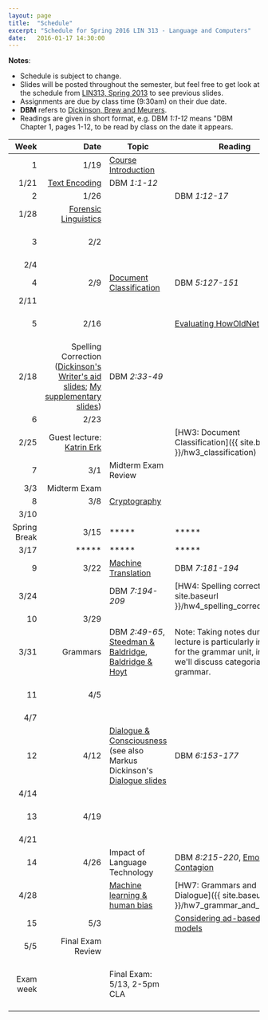 ```yaml
---
layout: page
title:  "Schedule"
excerpt: "Schedule for Spring 2016 LIN 313 - Language and Computers"
date:   2016-01-17 14:30:00
---
```


**Notes**:

- Schedule is subject to change. 
- Slides will be posted throughout the semester, but feel free to get look at the schedule from [LIN313, Spring 2013](http://lnc-s13.utcompling.com/schedule) to see previous slides.
- Assignments are due by class time (9:30am) on their due date.
- **DBM** refers to [Dickinson, Brew and Meurers](http://www.wiley.com/WileyCDA/WileyTitle/productCd-EHEP002779.html).
- Readings are given in short format, e.g. DBM *1:1-12* means "DBM Chapter 1, pages 1-12, to be read by class on the date it appears.

Week	|  Date	| Topic	| Reading | Assignment
 ---: | ---: | --- | --- | ---
1  | 1/19 | [Course Introduction]({{site.baseurl}}/public/slides/LNC-Intro.pdf) |  |
   | 1/21 | [Text Encoding]({{site.baseurl}}/public/slides/DBM-Text-Encoding.pdf) |  DBM *1:1-12* |
2  | 1/26 |               |  DBM *1:12-17* |
   | 1/28 | [Forensic Linguistics]({{site.baseurl}}/public/slides/LNC-ForensicLinguistics.pdf)  |   |
3  | 2/2  |   |   | [HW1: Encoding Language]({{ site.baseurl }}/hw1_text_encoding)
   | 2/4  |    | 
4  | 2/9  | [Document Classification]({{site.baseurl}}/public/slides/LNC-DocClassify.pdf) | DBM *5:127-151* 
   | 2/11 |    | |
5  | 2/16 |    | [Evaluating HowOldNet](https://www.peoplepattern.com/machine-predictions-wild-howoldnet-might-much-better-social-media-lead-believe/) | [HW2: Forensic Linguistics]({{ site.baseurl }}/hw2_forensic_linguistics)
   | 2/18 | Spelling Correction ([Dickinson's Writer's aid slides]({{site.baseurl}}/public/slides/dickinson_writers_aids.pdf); [My supplementary slides]({{site.baseurl}}/public/slides/LNC-Spelling.pdf))  | DBM *2:33-49*
6  | 2/23 |    | 
   | 2/25 | Guest lecture: [Katrin Erk](http://www.katrinerk.com) |  | [HW3: Document Classification]({{ site.baseurl }}/hw3_classification)
7  | 3/1  | Midterm Exam Review   | 
   | 3/3  | Midterm Exam | 
8  | 3/8  | [Cryptography]({{site.baseurl}}/public/slides/LNC-Cryptography.pdf) | 
   | 3/10 |    | 
Spring Break   | 3/15 | *****   | ***** | *****
   | 3/17 | *****   | ***** | *****
9  | 3/22 | [Machine Translation]({{site.baseurl}}/public/slides/LNC-MachineTranslation.pdf) | DBM *7:181-194* | 
   | 3/24 |    | DBM *7:194-209* | [HW4: Spelling correction]({{ site.baseurl }}/hw4_spelling_correction)
10 | 3/29 |    | 
   | 3/31 | Grammars | DBM *2:49-65*, [Steedman & Baldridge](http://www.jasonbaldridge.com/papers/SteedmanBaldridgeNTSyntax.pdf), [Baldridge & Hoyt](http://www.jasonbaldridge.com/papers/baldridge_cg_handbook_syntax.pdf) | Note: Taking notes during lecture is particularly important for the grammar unit, in which we'll discuss categorial grammar. 
11 | 4/5  |    | | [HW5: Cryptography]({{ site.baseurl }}/hw5_cryptography)
   | 4/7  |    | 
12 | 4/12 | [Dialogue & Consciousness]({{site.baseurl}}/public/slides/LNC-Dialogue.pdf) (see also Markus Dickinson's [Dialogue slides]({{site.baseurl}}/public/slides/dickinson-dialogue.pdf) | DBM *6:153-177*
   | 4/14 |    | 
13 | 4/19 |    | | [HW6: Machine Translation]({{ site.baseurl }}/hw6_machine_translation)
   | 4/21 |    | 
14 | 4/26 | Impact of Language Technology | DBM *8:215-220*, [Emotional Contagion](https://www.peoplepattern.com/emotional-contagion-one/) | 
   | 4/28 |    | [Machine learning & human bias](http://techcrunch.com/2015/08/02/machine-learning-and-human-bias-an-uneasy-pair/)| [HW7: Grammars and Dialogue]({{ site.baseurl }}/hw7_grammar_and_dialogue)
15 | 5/3  |    | [Considering ad-based revenue models](https://www.peoplepattern.com/considering-ad-based-revenue-models/) 
   | 5/5  | Final Exam Review | 
Exam week |    | Final Exam: 5/13, 2-5pm CLA |   | [Essay: Social context of language and computers]({{ site.baseurl }}/course_essay) (due 5/9, 9:30am)
 
